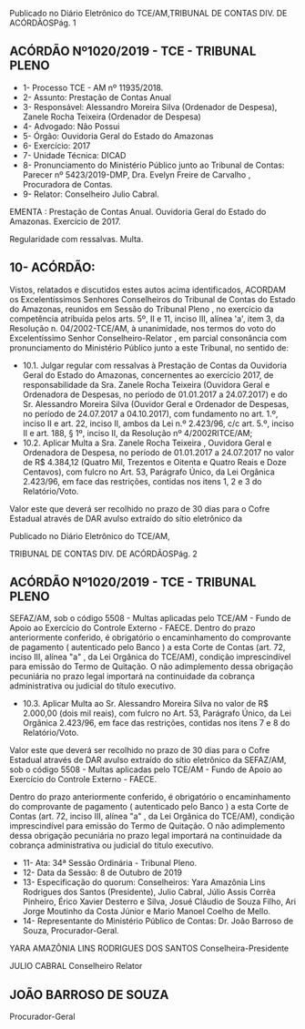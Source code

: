 Publicado  no  Diário  Eletrônico do TCE/AM,TRIBUNAL DE CONTAS DIV. DE ACÓRDÃOSPág. 1

## ACÓRDÃO Nº1020/2019 - TCE - TRIBUNAL PLENO

- 1- Processo TCE - AM nº 11935/2018.
- 2- Assunto: Prestação de Contas Anual
- 3- Responsável: Alessandro  Moreira  Silva  (Ordenador  de  Despesa),  Zanele  Rocha Teixeira (Ordenador de Despesa)
- 4- Advogado: Não Possui
- 5- Órgão: Ouvidoria Geral do Estado do Amazonas
- 6- Exercício: 2017
- 7- Unidade Técnica: DICAD
- 8- Pronunciamento  do  Ministério  Público  junto  ao  Tribunal  de  Contas: Parecer  nº 5423/2019-DMP, Dra. Evelyn Freire de Carvalho , Procuradora de Contas.
- 9- Relator: Conselheiro Julio Cabral.

EMENTA : Prestação  de  Contas  Anual.  Ouvidoria Geral do Estado do Amazonas. Exercício de 2017.

Regularidade com ressalvas. Multa.

## 10-  ACÓRDÃO:

Vistos, relatados e discutidos estes autos acima identificados, ACORDAM os Excelentíssimos Senhores Conselheiros do Tribunal de Contas do Estado do Amazonas, reunidos em Sessão do Tribunal Pleno , no exercício da competência atribuída pelos arts. 5º, II e 11, inciso III, alínea 'a', item 3, da Resolução n. 04/2002-TCE/AM, à unanimidade, nos termos do voto do Excelentíssimo Senhor Conselheiro-Relator , em parcial consonância com pronunciamento do Ministério Público junto a este Tribunal, no sentido de:

- 10.1. Julgar  regular  com  ressalvas à  Prestação  de  Contas  da  Ouvidoria Geral  do  Estado  do  Amazonas,  concernentes  ao  exercício  2017,  de responsabilidade  da Sra.  Zanele  Rocha  Teixeira (Ouvidora  Geral  e Ordenadora de Despesas, no período de 01.01.2017 a 24.07.2017) e do Sr.  Alessandro  Moreira  Silva (Ouvidor Geral  e  Ordenador  de Despesas, no período de 24.07.2017 a 04.10.2017), com fundamento no art. 1.º, inciso II e art. 22, inciso II, ambos da Lei n.º 2.423/96, c/c art. 5.º,  inciso  II  e  art.  188,  §  1º,  inciso  II,  da  Resolução  nº  4/2002RITCE/AM;
- 10.2. Aplicar Multa a Sra. Zanele Rocha Teixeira , Ouvidora Geral e Ordenadora  de  Despesa,  no  período  de  01.01.2017  a  24.07.2017  no valor de R$ 4.384,12 (Quatro Mil, Trezentos e Oitenta e Quatro Reais e Doze Centavos), com fulcro no Art. 53, Parágrafo Único, da Lei Orgânica 2.423/96,  em  face  das  restrições,  contidas  nos  itens  1,  2  e  3  do Relatório/Voto.

Valor  este  que  deverá  ser  recolhido no  prazo  de  30  dias  para  o  Cofre Estadual através de DAR  avulso extraído do sítio eletrônico da

Publicado  no  Diário  Eletrônico do TCE/AM,

TRIBUNAL DE CONTAS DIV. DE ACÓRDÃOSPág. 2

## ACÓRDÃO Nº1020/2019 - TCE - TRIBUNAL PLENO

SEFAZ/AM, sob o código 5508 - Multas aplicadas pelo TCE/AM - Fundo de Apoio ao Exercício do Controle Externo - FAECE. Dentro do prazo anteriormente conferido, é obrigatório o encaminhamento  do  comprovante  de  pagamento  ( autenticado pelo Banco )  a  esta  Corte  de  Contas  (art.  72,  inciso  III,  alínea  "a"  ,  da  Lei Orgânica do TCE/AM), condição imprescindível para emissão do Termo de Quitação. O não adimplemento dessa obrigação pecuniária no prazo legal importará na continuidade da cobrança administrativa ou judicial do título executivo.

- 10.3. Aplicar  Multa ao Sr. Alessandro  Moreira  Silva no  valor de R$ 2.000,00 (dois mil reais), com fulcro no Art. 53, Parágrafo Único, da Lei Orgânica 2.423/96, em face das restrições, contidas nos itens 7 e 8 do Relatório/Voto.

Valor  este  que  deverá  ser  recolhido no  prazo  de  30  dias  para  o  Cofre Estadual através de DAR  avulso extraído do sítio eletrônico da SEFAZ/AM, sob o código 5508 - Multas aplicadas pelo TCE/AM - Fundo de Apoio ao Exercício do Controle Externo - FAECE.

Dentro do prazo anteriormente conferido, é obrigatório o encaminhamento  do  comprovante  de  pagamento  ( autenticado pelo Banco )  a  esta  Corte  de  Contas  (art.  72,  inciso  III,  alínea  "a"  ,  da  Lei Orgânica do TCE/AM), condição imprescindível para emissão do Termo de Quitação. O não adimplemento dessa obrigação pecuniária no prazo legal importará na continuidade da cobrança administrativa ou judicial do título executivo.

- 11-  Ata: 34ª Sessão Ordinária - Tribunal Pleno.
- 12-  Data da Sessão: 8 de Outubro de 2019
- 13-  Especificação  do  quorum: Conselheiros: Yara  Amazônia  Lins  Rodrigues  dos Santos (Presidente), Julio Cabral, Júlio Assis Corrêa Pinheiro, Érico Xavier Desterro e Silva,  Josué  Cláudio  de  Souza  Filho,  Ari  Jorge  Moutinho  da  Costa  Júnior  e  Mario Manoel Coelho de Mello.
- 14-  Representante  do  Ministério  Público  de  Contas: Dr. João  Barroso  de  Souza, Procurador-Geral.

YARA AMAZÔNIA LINS RODRIGUES DOS SANTOS Conselheira-Presidente

JULIO CABRAL Conselheiro Relator

## JOÃO BARROSO DE SOUZA

Procurador-Geral